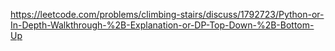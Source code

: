 https://leetcode.com/problems/climbing-stairs/discuss/1792723/Python-or-In-Depth-Walkthrough-%2B-Explanation-or-DP-Top-Down-%2B-Bottom-Up